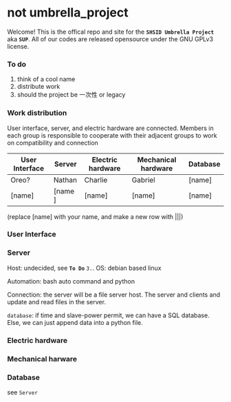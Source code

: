 # not umbrella_project

Welcome! This is the offical repo and site for the **`SHSID Umbrella Project`** aka **`SUP`**. All of our codes are released opensource under the GNU GPLv3 license.  

### To do
1. think of a cool name
2. distribute work
3. should the project be 一次性 or legacy

### Work distribution
User interface, server, and electric hardware are connected. Members in each group is responsible to cooperate with their adjacent groups to work on compatibility and connection

User Interface | Server | Electric hardware | Mechanical hardware | Database
--- | --- | --- | --- | ---
Oreo? | Nathan | Charlie | Gabriel | [name]
[name] | [name ]| [name] | [name] | [name]

(replace [name] with your name, and make a new row with |||)

### User Interface

### Server 
Host: undecided, see **`To Do`** `3.`.
OS: debian based linux

Automation: bash auto command and python


Connection: the server will be a file server host. The server and clients and update and read files in the server.

`database`: if time and slave-power permit, we can have a SQL database. Else, we can just append data into a python file.

### Electric hardware
### Mechanical harware
### Database
see `Server`
